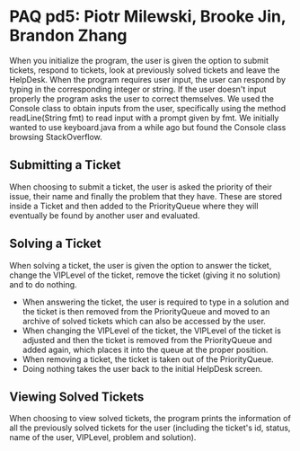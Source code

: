 # PAQ pd5: Piotr Milewski, Brooke Jin, Brandon Zhang

When you initialize the program, the user is given the option to submit tickets, respond to tickets, look at previously solved tickets and leave the HelpDesk. When the program requires user input, the user can respond by typing in the corresponding integer or string. If the user doesn't input properly the program asks the user to correct themselves. We used the Console class to obtain inputs from the user, specifically using the method readLine(String fmt) to read input with a prompt given by fmt. We initially wanted to use keyboard.java from a while ago but found the Console class browsing StackOverflow.

## Submitting a Ticket

When choosing to submit a ticket, the user is asked the priority of their issue, their name and finally the problem that they have. These are stored inside a Ticket and then added to the PriorityQueue where they will eventually be found by another user and evaluated.

## Solving a Ticket

When solving a ticket, the user is given the option to answer the ticket, change the VIPLevel of the ticket, remove the ticket (giving it no solution) and to do nothing.
* When answering the ticket, the user is required to type in a solution and the ticket is then removed from the PriorityQueue and moved to an archive of solved tickets which can also be accessed by the user.
* When changing the VIPLevel of the ticket, the VIPLevel of the ticket is adjusted and then the ticket is removed from the PriorityQueue and added again, which places it into the queue at the proper position.
* When removing a ticket, the ticket is taken out of the PriorityQueue.
* Doing nothing takes the user back to the initial HelpDesk screen.

## Viewing Solved Tickets

When choosing to view solved tickets, the program prints the information of all the previously solved tickets for the user (including the ticket's id, status, name of the user, VIPLevel, problem and solution).
